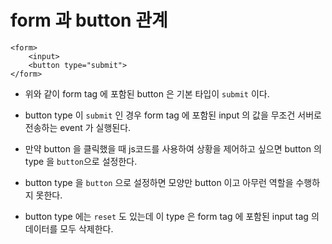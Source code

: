 # form 과 button 관계

```
<form>
	<input>
	<button type="submit">
</form>
```

* 위와 같이 form tag 에 포함된 button 은 기본 타입이 ```submit``` 이다.

* button type 이 ```submit``` 인 경우 form tag 에 포함된 input 의 값을 무조건 서버로 전송하는 event 가 실행된다.
* 만약 button 을 클릭했을 때 js코드를 사용하여 상황을 제어하고 싶으면 button 의 type 을 ```button```으로 설정한다.
* button type 을 ```button``` 으로 설정하면 모양만 button 이고 아무런 역할을 수행하지 못한다.
* button type 에는 ```reset``` 도 있는데 이 type 은 form tag 에 포함된 input tag 의 데이터를 모두 삭제한다.